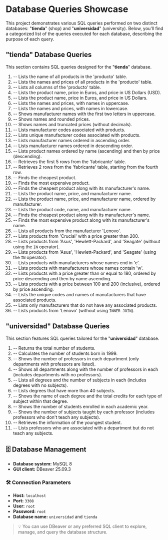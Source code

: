 # Database Queries Showcase

This project demonstrates various SQL queries performed on two distinct databases: "**tienda**" (shop) and "**universidad**" (university). Below, you'll find a categorized list of the queries executed for each database, describing the purpose of each query.

## "tienda" Database Queries

This section contains SQL queries designed for the "**tienda**" database.

1.  -- Lists the name of all products in the 'producto' table.
2.  -- Lists the names and prices of all products in the 'producto' table.
3.  -- Lists all columns of the 'producto' table.
4.  -- Lists the product name, price in Euros, and price in US Dollars (USD).
5.  -- Lists the product name, price in Euros, and price in US Dollars.
6.  -- Lists the names and prices, with names in uppercase.
7.  -- Lists the names and prices, with names in lowercase.
8.  -- Shows manufacturer names with the first two letters in uppercase.
9.  -- Shows names and rounded prices.
10. -- Shows names and truncated prices (without decimals).
11. -- Lists manufacturer codes associated with products.
12. -- Lists unique manufacturer codes associated with products.
13. -- Lists manufacturer names ordered in ascending order.
14. -- Lists manufacturer names ordered in descending order.
15. -- Lists product names ordered by name (ascending) and then by price (descending).
16. -- Retrieves the first 5 rows from the 'fabricante' table.
17. -- Retrieves 2 rows from the 'fabricante' table, starting from the fourth row.
18. -- Finds the cheapest product.
19. -- Finds the most expensive product.
20. -- Finds the cheapest product along with its manufacturer's name.
21. -- Lists the product name, price, and manufacturer name.
22. -- Lists the product name, price, and manufacturer name, ordered by manufacturer.
23. -- Lists the product code, name, and manufacturer name.
24. -- Finds the cheapest product along with its manufacturer's name.
25. -- Finds the most expensive product along with its manufacturer's name.
26. -- Lists all products from the manufacturer 'Lenovo'.
27. -- Lists products from 'Crucial' with a price greater than 200.
28. -- Lists products from 'Asus', 'Hewlett-Packard', and 'Seagate' (without using the `IN` operator).
29. -- Lists products from 'Asus', 'Hewlett-Packard', and 'Seagate' (using the `IN` operator).
30. -- Lists products with manufacturers whose names end in 'e'.
31. -- Lists products with manufacturers whose names contain 'w'.
32. -- Lists products with a price greater than or equal to 180, ordered by price descending and then by name ascending.
33. -- Lists products with a price between 100 and 200 (inclusive), ordered by price ascending.
34. -- Lists the unique codes and names of manufacturers that have associated products.
35. -- Lists only manufacturers that do not have any associated products.
36. -- Lists products from 'Lenovo' (without using `INNER JOIN`).

## "universidad" Database Queries

This section features SQL queries tailored for the "**universidad**" database.

1.  -- Returns the total number of students.
2.  -- Calculates the number of students born in 1999.
3.  -- Shows the number of professors in each department (only departments with professors are listed).
4.  -- Shows all departments along with the number of professors in each (includes departments with no professors).
5.  -- Lists all degrees and the number of subjects in each (includes degrees with no subjects).
6.  -- Lists degrees that have more than 40 subjects.
7.  -- Shows the name of each degree and the total credits for each type of subject within that degree.
8.  -- Shows the number of students enrolled in each academic year.
9.  -- Shows the number of subjects taught by each professor (includes professors who don't teach any subjects).
10. -- Retrieves the information of the youngest student.
11. -- Lists professors who are associated with a department but do not teach any subjects.

## 🗄️ Database Management

- **Database system:** MySQL 8  
- **GUI client:** DBeaver 25.09.3

### 🛠️ Connection Parameters

- **Host:** `localhost`  
- **Port:** `3308`  
- **User:** `root`  
- **Password:** `root`  
- **Database name:** `universidad` and `tienda`

> 💡 You can use DBeaver or any preferred SQL client to explore, manage, and query the database structure.
